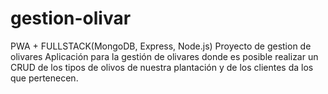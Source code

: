 # gestion-olivar
PWA + FULLSTACK(MongoDB, Express, Node.js) Proyecto de gestion de olivares 
Aplicación para la gestión de olivares donde es posible realizar un CRUD de los tipos de olivos de nuestra plantación y de los clientes da los que pertenecen.

